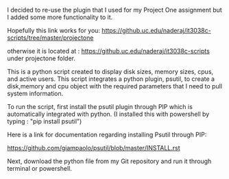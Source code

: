 I decided to re-use the plugin that I used for my Project One assignment but I added some more functionality to it.

Hopefully this link works for you: https://github.uc.edu/naderaj/it3038c-scripts/tree/master/projectone

otherwise it is located at : https://github.uc.edu/naderaj/it3038c-scripts under projectone folder.

This is a python script created to display disk sizes, memory sizes, cpus, and active users. This script integrates a python plugin, psutil, to create a disk,memory and cpu object with the required parameters that I need to pull system information. 

To run the script, first install the psutil plugin through PIP which is automatically integrated with python. (I installed this with powershell by typing : "pip install psutil")

Here is a link for documentation regarding installing Psutil through PIP: 

https://github.com/giampaolo/psutil/blob/master/INSTALL.rst

Next, download the python file from my Git repository and run it through terminal or powershell.
